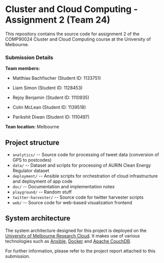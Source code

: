 # Cluster and Cloud Computing - Assignment 2 (Team 24)
This repository contains the source code for assignment 2 of the COMP90024 Cluster and Cloud Computing course at the University of Melbourne.

### Submission Details

**Team members:**

- Matthias Bachfischer (Student ID: 1133751)

- Liam Simon (Student ID: 1128453)

- Rejoy Benjamin (Student ID: 1110935)

- Colin McLean (Student ID: 1139518)

- Parikshit Diwan (Student ID: 1110497)

**Tean location:** Melbourne
  

## Project structure

* `analytics/` -- Source code for processing of tweet data (conversion of GPS to postcodes)
* `data/` -- Dataset and scripts for processing of AURIN Clean Energy Regulator dataset
* `deployment/` -- Ansible scripts for orchestration of cloud infrastructure and deployment of app code 
* `doc/` -- Documentation and implementation notes
* `playground/` -- Random stuff
* `twitter-harvester/` -- Source code for twitter harvester scripts
* `web/` -- Source code for web-based visualization frontend

## System architecture

The system architecture designed for this project is deployed on the [University of Melbourne Research Cloud](https://dashboard.cloud.unimelb.edu.au/). It makes use of various technologies such as [Ansible](https://www.ansible.com), [Docker](https://www.docker.com) and [Apache CouchDB](https://couchdb.apache.org). 

For further information, please refer to the project report attached to this submission.
